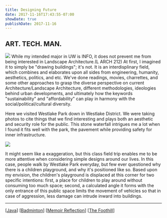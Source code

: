 ```yaml
---
title: Designing Future
date: 2017-11-16T17:43:55-07:00
showDate: true
publishDate: 2017-11-16
---
```


## ART. TECH. MAN.

![](../images/arch1.jpg)
While my intended major in UW is INFO, it does not prevent me from being interested in Landscape Architecture.(L ARCH 212) At first, I imagined it to simply be "drawing buildings"; it's not. It is an interdisplinary field, which combines and elaborates upon all sides from engineering, humanity, aesthetics, politics, and etc. We've done readings, movies, charrettes, and some other approaches to grasp the diverse perspective on current Architecture/Landscape Architecture, different methodologies, ideologies behind urban developments, and ultimately how the keywords "sustainability" and "affordability" can play in harmony with the social/political/cultural diversity.

Here we visited Westlake Park down in Westlake District. We were taking photos to cite things that we find interesting and plays both an aesthetic and security role for the public. This stone waterfall intrigues me a lot when I found it fits well with the park, the pavement while providing safety for inner infrastructure.

![](../images/arch2.jpg])

It might seem like a exaggeration, but this class field trip enables me to be more attentive when considering simple designs around our lives. In this case, people walk by Westlake Park everyday, but few ever questioned why there is a children playground, and why it's positioned like so. Based upon my envision, the children's playground is displaced at this corner for two specific intentions: first, a place for children to play around without consuming too much space; second, a calculated angle it forms with the only entrance of this public space limits the movement of vehicles so that in case of aggression, less damage can intrude inward into buildings.

---

[[Java]]
[[Badminton]]
[[Memoir Reflection]]
[[The Foothill]]




[//begin]: # "Autogenerated link references for markdown compatibility"
[Java]: Java "Java"
[Badminton]: Badminton "Badminton"
[Memoir Reflection]: <Memoir Reflection> "Reflection Paper"
[The Foothill]: <The Foothill> "Autumn Quarter Reflection"
[//end]: # "Autogenerated link references"
